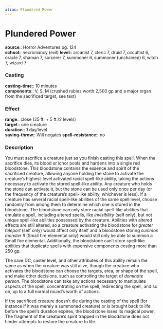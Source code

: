 ```yaml
---
alias: Plundered Power
---
```


# Plundered Power 

**source**:: Horror Adventures pg. 124  
**school**:: necromancy (evil)
**level**:: arcanist 7, cleric 7, druid 7, occultist 6, oracle 7, shaman 7, sorcerer 7, summoner 6, summoner (unchained) 6, witch 7, wizard 7

### Casting 

**casting-time**:: 10 minutes  
**components**:: V, S, M (crushed rubies worth 2,500 gp and a major organ from the sacrificed target, see text)

### Effect 

**range**:: close (25 ft. + 5 ft./2 levels)  
**target**:: one creature  
**duration**:: 1 day/level  
**saving-throw**:: Will negates
**spell-resistance**:: no

### Description 

You must sacrifice a creature just as you finish casting this spell. When the sacrifice dies, its blood or ichor pools and hardens into a single red bloodstone. This bloodstone contains the essence and spirit of the sacrificed creature, allowing anyone holding the stone to activate the creature’s highest-level activated racial spell-like ability, taking the actions necessary to activate the stored spell-like ability. Any creature who holds the stone can activate it, but the stone can be used only once per day (or the frequency of the creature’s spell-like ability, whichever is less). If a creature has several racial spell-like abilities of the same spell level, choose randomly from among them to determine which one is stored in the bloodstone. The bloodstone can only store racial spell-like abilities that emulate a spell, including altered spells, like *invisibility* (self only), but not unique spell-like abilities possessed by the creature. Abilities with altered effects are still altered, so a creature activating the bloodstone for *greater teleport* (self only) would affect only itself and a bloodstone storing *summon monster II* (Small fire elemental only) would still only be able to summon a Small fire elemental. Additionally, the bloodstone can’t store spell-like abilities that duplicate spells with expensive components costing more than 250 gp.  
  
The save DC, caster level, and other attributes of this ability remain the same as when the creature was still alive, though the creature who activates the bloodstone can choose the targets, area, or shape of the spell, and make other decisions, such as controlling the target of *dominate person*. The bloodstone can take any actions necessary to manipulate aspects of the spell, concentrating on the spell, redirecting the spell, and so on, up to a full normal round’s worth of actions.  
  
If the sacrificed creature doesn’t die during the casting of the spell (for instance if it was merely a summoned creature) or is brought back to life before the spell’s duration expires, the bloodstone loses its magical power. The fragment of the creature’s spirit trapped in the bloodstone does not hinder attempts to restore the creature to life.
